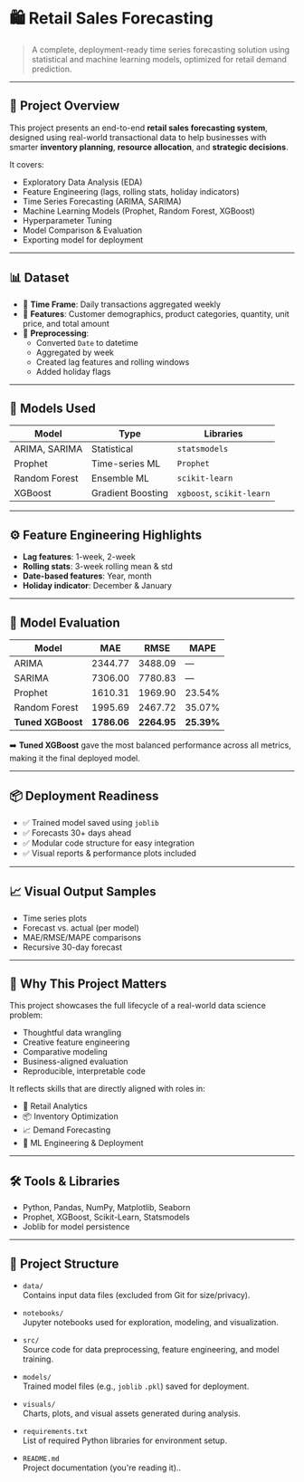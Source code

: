 # 🛍️ Retail Sales Forecasting

> A complete, deployment-ready time series forecasting solution using statistical and machine learning models, optimized for retail demand prediction.

---

## 📘 Project Overview

This project presents an end-to-end **retail sales forecasting system**, designed using real-world transactional data to help businesses with smarter **inventory planning**, **resource allocation**, and **strategic decisions**.

It covers:
- Exploratory Data Analysis (EDA)
- Feature Engineering (lags, rolling stats, holiday indicators)
- Time Series Forecasting (ARIMA, SARIMA)
- Machine Learning Models (Prophet, Random Forest, XGBoost)
- Hyperparameter Tuning
- Model Comparison & Evaluation
- Exporting model for deployment

---

## 📊 Dataset

- 📅 **Time Frame**: Daily transactions aggregated weekly
- 🧾 **Features**: Customer demographics, product categories, quantity, unit price, and total amount
- 🧼 **Preprocessing**:
  - Converted `Date` to datetime
  - Aggregated by week
  - Created lag features and rolling windows
  - Added holiday flags

---

## 🧠 Models Used

| Model           | Type            | Libraries                         |
|----------------|------------------|----------------------------------|
| ARIMA, SARIMA  | Statistical       | `statsmodels`                    |
| Prophet        | Time-series ML    | `Prophet`                        |
| Random Forest  | Ensemble ML       | `scikit-learn`                   |
| XGBoost        | Gradient Boosting | `xgboost`, `scikit-learn`        |

---

## ⚙️ Feature Engineering Highlights

- **Lag features**: 1-week, 2-week
- **Rolling stats**: 3-week rolling mean & std
- **Date-based features**: Year, month
- **Holiday indicator**: December & January

---

## 🧪 Model Evaluation

| Model          | MAE     | RMSE    | MAPE     |
|----------------|---------|---------|----------|
| ARIMA          | 2344.77 | 3488.09 | —        |
| SARIMA         | 7306.00 | 7780.83 | —        |
| Prophet        | 1610.31 | 1969.90 | 23.54%   |
| Random Forest  | 1995.69 | 2467.72 | 35.07%   |
| **Tuned XGBoost** | **1786.06** | **2264.95** | **25.39%** |

➡️ **Tuned XGBoost** gave the most balanced performance across all metrics, making it the final deployed model.

---

## 📦 Deployment Readiness

- ✅ Trained model saved using `joblib`
- ✅ Forecasts 30+ days ahead
- ✅ Modular code structure for easy integration
- ✅ Visual reports & performance plots included

---

## 📈 Visual Output Samples

- Time series plots
- Forecast vs. actual (per model)
- MAE/RMSE/MAPE comparisons
- Recursive 30-day forecast

---

## 💼 Why This Project Matters

This project showcases the full lifecycle of a real-world data science problem:
- Thoughtful data wrangling
- Creative feature engineering
- Comparative modeling
- Business-aligned evaluation
- Reproducible, interpretable code

It reflects skills that are directly aligned with roles in:
- 🏪 Retail Analytics
- 📦 Inventory Optimization
- 📈 Demand Forecasting
- 🧠 ML Engineering & Deployment

---

## 🛠️ Tools & Libraries

- Python, Pandas, NumPy, Matplotlib, Seaborn
- Prophet, XGBoost, Scikit-Learn, Statsmodels
- Joblib for model persistence

---

## 📂 Project Structure

- `data/`  
  Contains input data files (excluded from Git for size/privacy).

- `notebooks/`  
  Jupyter notebooks used for exploration, modeling, and visualization.

- `src/`  
  Source code for data preprocessing, feature engineering, and model training.

- `models/`  
  Trained model files (e.g., `joblib` `.pkl`) saved for deployment.

- `visuals/`  
  Charts, plots, and visual assets generated during analysis.

- `requirements.txt`  
  List of required Python libraries for environment setup.

- `README.md`  
  Project documentation (you're reading it)..


